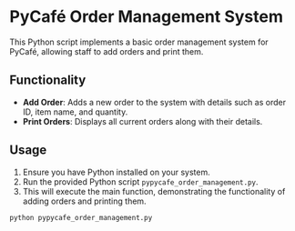 
# PyCafé Order Management System

This Python script implements a basic order management system for PyCafé, allowing staff to add orders and print them.

## Functionality

- **Add Order**: Adds a new order to the system with details such as order ID, item name, and quantity.
- **Print Orders**: Displays all current orders along with their details.

## Usage

1. Ensure you have Python installed on your system.
2. Run the provided Python script `pypycafe_order_management.py`.
3. This will execute the main function, demonstrating the functionality of adding orders and printing them.

```bash
python pypycafe_order_management.py
